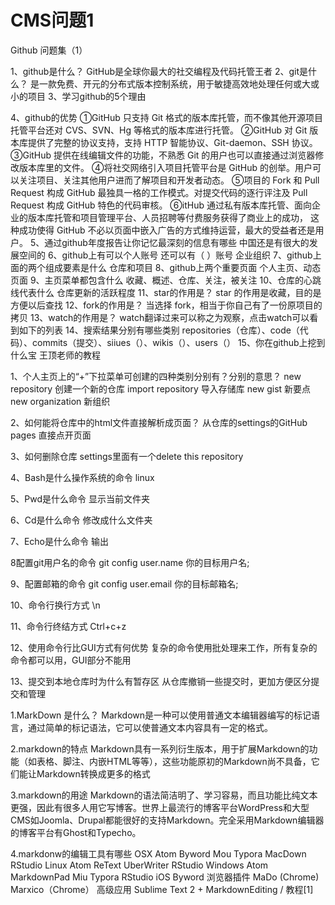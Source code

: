 # CMS问题1


Github 问题集（1）



1、github是什么？
	GitHub是全球你最大的社交编程及代码托管王者
2、git是什么？
	是一款免费、开元的分布式版本控制系统，用于敏捷高效地处理任何或大或小的项目
3、学习github的5个理由
	
4、github的优势
	①GitHub 只支持 Git 格式的版本库托管，而不像其他开源项目托管平台还对
	CVS、SVN、Hg 等格式的版本库进行托管。
	②GitHub 对 Git 版本库提供了完整的协议支持，支持 HTTP 智能协议、Git-daemon、SSH 协议。
	③GitHub 提供在线编辑文件的功能，不熟悉 Git 的用户也可以直接通过浏览器修改版本库里的文件。
	④将社交网络引入项目托管平台是 GitHub 的创举。用户可以关注项目、关注其他用户进而了解项目和开发者动态。
	⑤项目的 Fork 和 Pull Request 构成 GitHub 最独具一格的工作模式。对提交代码的逐行评注及 Pull Request 
	构成 GitHub 特色的代码审核。
	⑥itHub 通过私有版本库托管、面向企业的版本库托管和项目管理平台、人员招聘等付费服务获得了商业上的成功，
	这种成功使得 GitHub 不必以页面中嵌入广告的方式维持运营，最大的受益者还是用户。
5、通过github年度报告让你记忆最深刻的信息有哪些
	中国还是有很大的发展空间的
6、github上有可以个人账号 还可以有（ ）账号
	企业组织
7、github上面的两个组成要素是什么
	仓库和项目
8、github上两个重要页面
	个人主页、动态页面
9、主页菜单都包含什么
	收藏、概述、仓库、关注，被关注
10、仓库的心跳线代表什么
	仓库更新的活跃程度
11、star的作用是？
	star 的作用是收藏，目的是方便以后查找
12、fork的作用是？
	当选择 fork，相当于你自己有了一份原项目的拷贝
13、watch的作用是？
	watch翻译过来可以称之为观察，点击watch可以看到如下的列表
14、搜索结果分别有哪些类别
	repositories（仓库）、code（代码）、commits（提交）、siiues（）、wikis（）、users（）
15、你在github上挖到什么宝
王顶老师的教程





1、个人主页上的“+”下拉菜单可创建的四种类别分别有？分别的意思？
  new repository       创建一个新的仓库
  import repository    导入存储库
  new gist             新要点
  new organization     新组织

2、如何能将仓库中的html文件直接解析成页面？
    从仓库的settings的GitHub pages 直接点开页面

3、如何删除仓库
    settings里面有一个delete this repository

4、Bash是什么操作系统的命令
   linux

5、Pwd是什么命令
   显示当前文件夹

6、Cd是什么命令
   修改成什么文件夹

7、Echo是什么命令
   输出

8配置git用户名的命令
   git config user.name 你的目标用户名;

9、配置邮箱的命令
   git config user.email 你的目标邮箱名;

10、命令行换行方式
   \n

11、命令行终结方式
   Ctrl+c+z

12、使用命令行比GUI方式有何优势
   复杂的命令使用批处理来工作，所有复杂的命令都可以用，GUI部分不能用

13、提交到本地仓库时为什么有暂存区
   从仓库撤销一些提交时，更加方便区分提交和管理





1.MarkDown 是什么？
Markdown是一种可以使用普通文本编辑器编写的标记语言，通过简单的标记语法，它可以使普通文本内容具有一定的格式。

2.markdown的特点
Markdown具有一系列衍生版本，用于扩展Markdown的功能（如表格、脚注、内嵌HTML等等），这些功能原初的Markdown尚不具备，它们能让Markdown转换成更多的格式

3.markdown的用途
Markdown的语法简洁明了、学习容易，而且功能比纯文本更强，因此有很多人用它写博客。世界上最流行的博客平台WordPress和大型CMS如Joomla、Drupal都能很好的支持Markdown。完全采用Markdown编辑器的博客平台有Ghost和Typecho。

4.markdonw的编辑工具有哪些
OSX
Atom
Byword
Mou
Typora
MacDown
RStudio
Linux
Atom
ReText
UberWriter
RStudio
Windows
Atom
MarkdownPad
Miu
Typora
RStudio
iOS
Byword
浏览器插件
MaDo (Chrome)
Marxico（Chrome）
高级应用
Sublime Text 2 + MarkdownEditing / 教程[1] 
